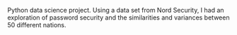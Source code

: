 Python data science project. Using a data set from Nord Security, I had an exploration of password security and the similarities and variances between 50 different nations.
